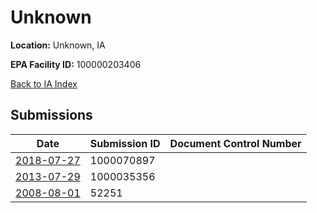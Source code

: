 # Unknown

**Location:** Unknown, IA

**EPA Facility ID:** 100000203406

[Back to IA Index](../../index.md)

## Submissions

| Date | Submission ID | Document Control Number |
|------|--------------|-------------------------|
| [2018-07-27](submissions/1000070897.md) | 1000070897 |  |
| [2013-07-29](submissions/1000035356.md) | 1000035356 |  |
| [2008-08-01](submissions/52251.md) | 52251 |  |
